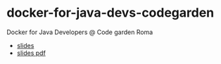 # docker-for-java-devs-codegarden
Docker for Java Developers @ Code garden Roma

- [slides](https://rawgit.com/francescou/docker-for-java-devs-codegarden/master/)
- [slides pdf](https://github.com/francescou/docker-for-java-devs-codegarden/raw/master/slides.pdf)
